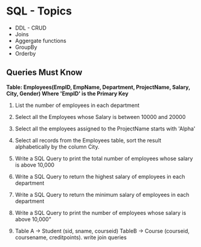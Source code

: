 # SQL - Topics

- DDL - CRUD 
- Joins
- Aggergate functions
- GroupBy
- Orderby

## Queries Must Know

**Table: Employees(EmpID, EmpName, Department, ProjectName, Salary, City, Gender)   Where 'EmpID'  is the Primary Key**

1. List the number of employees in each department

2. Select all the Employees whose Salary is between 10000 and 20000

3. Select all the employees assigned to the ProjectName starts with 'Alpha'

4. Select all records from the Employees table, sort the result alphabetically by the column City.

5. Write a SQL Query to print the total number of employees whose salary is above 10,000

6. Write a SQL Query to return the highest salary of employees in each department

7. Write a SQL Query to return the minimum salary of employees in each department

8. Write a SQL Query to print the number of employees whose salary is above 10,000"

9. Table A -> Student (sid, sname, courseid)  TableB -> Course (courseid, coursename, creditpoints). write join queries
